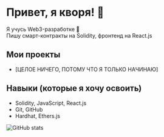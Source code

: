 # Привет, я кворя! 👋

Я учусь Web3-разработке 🚀  
Пишу смарт-контракты на Solidity, фронтенд на React.js  

## Мои проекты
- [ЦЕЛОЕ НИЧЕГО, ПОТОМУ ЧТО Я ТОЛЬКО НАЧИНАЮ]

## Навыки (которые я хочу освоить)
- Solidity, JavaScript, React.js
- Git, GitHub
- Hardhat, Ethers.js

![GitHub stats](https://github-readme-stats.vercel.app/api?username=quarylaniel&show_icons=true)
